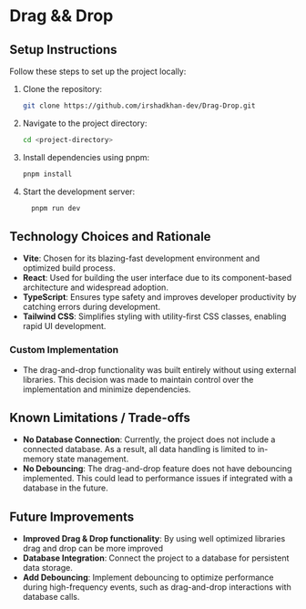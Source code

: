 # Drag && Drop

## Setup Instructions

Follow these steps to set up the project locally:

1. Clone the repository:

   ```bash
   git clone https://github.com/irshadkhan-dev/Drag-Drop.git
   
2. Navigate to the project directory:   
   ```bash
   cd <project-directory>

3. Install dependencies using pnpm:
   ```bash
   pnpm install
   
4. Start the development server:
   ```bash
     pnpm run dev
## Technology Choices and Rationale

- **Vite**: Chosen for its blazing-fast development environment and optimized build process.
- **React**: Used for building the user interface due to its component-based architecture and widespread adoption.
- **TypeScript**: Ensures type safety and improves developer productivity by catching errors during development.
- **Tailwind CSS**: Simplifies styling with utility-first CSS classes, enabling rapid UI development.

### Custom Implementation

- The drag-and-drop functionality was built entirely without using external libraries. This decision was made to maintain control over the implementation and minimize dependencies.

## Known Limitations / Trade-offs

- **No Database Connection**: Currently, the project does not include a connected database. As a result, all data handling is limited to in-memory state management.
- **No Debouncing**: The drag-and-drop feature does not have debouncing implemented. This could lead to performance issues if integrated with a database in the future.

## Future Improvements

- **Improved Drag & Drop functionality**: By using well optimized libraries drag and drop can be more improved
- **Database Integration**: Connect the project to a database for persistent data storage.
- **Add Debouncing**: Implement debouncing to optimize performance during high-frequency events, such as drag-and-drop interactions with database calls.


